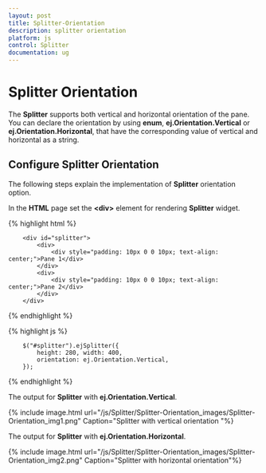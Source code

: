 ```yaml
---
layout: post
title: Splitter-Orientation
description: splitter orientation
platform: js
control: Splitter
documentation: ug
---
```


# Splitter Orientation

The **Splitter** supports both vertical and horizontal orientation of the pane. You can declare the orientation by using **enum**, **ej.Orientation.Vertical** or **ej.Orientation.Horizontal**, that have the corresponding value of vertical and horizontal as a string.

## Configure Splitter Orientation

The following steps explain the implementation of **Splitter** orientation option.

In the **HTML** page set the **&lt;div&gt;** element for rendering **Splitter** widget. 

{% highlight html %}

        <div id="splitter">
            <div>
                <div style="padding: 10px 0 0 10px; text-align: center;">Pane 1</div>
            </div>
            <div>
                <div style="padding: 10px 0 0 10px; text-align: center;">Pane 2</div>
            </div>
        </div>

{% endhighlight %}

{% highlight js %}


        $("#splitter").ejSplitter({
            height: 280, width: 400,
            orientation: ej.Orientation.Vertical,
        });  


{% endhighlight %}


The output for **Splitter** with **ej.Orientation.Vertical**.

{% include image.html url="/js/Splitter/Splitter-Orientation_images/Splitter-Orientation_img1.png" Caption="Splitter with vertical orientation "%}

The output for **Splitter** with **ej.Orientation.Horizontal**.



{% include image.html url="/js/Splitter/Splitter-Orientation_images/Splitter-Orientation_img2.png" Caption="Splitter with horizontal orientation"%}

